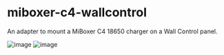 # miboxer-c4-wallcontrol
 An adapter to mount a MiBoxer C4 18650 charger on a Wall Control panel.


![image](https://github.com/user-attachments/assets/71e2ec52-5702-443a-9d79-0da2385a0fc0)
![image](https://github.com/user-attachments/assets/cbcd5ece-eeff-410a-a1f3-a36bdfba27ae)
